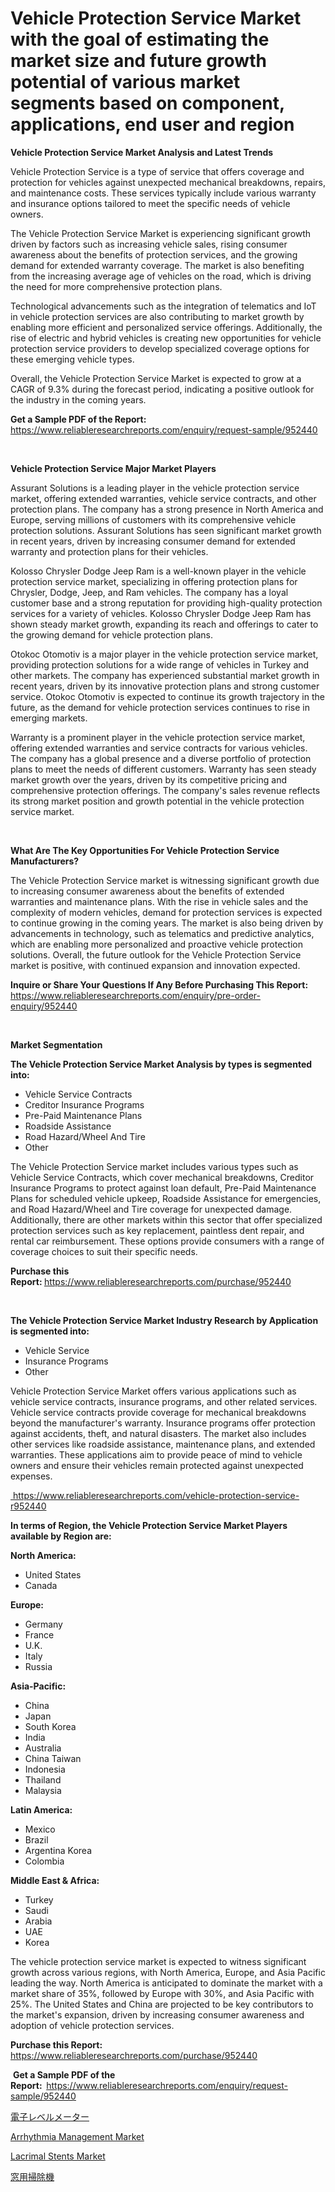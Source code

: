 <p><h1>Vehicle Protection Service Market with the goal of estimating the market size and future growth potential of various market segments based on component, applications, end user and region</h1></p><p><strong>Vehicle Protection Service Market Analysis and Latest Trends</strong></p>
<p><p>Vehicle Protection Service is a type of service that offers coverage and protection for vehicles against unexpected mechanical breakdowns, repairs, and maintenance costs. These services typically include various warranty and insurance options tailored to meet the specific needs of vehicle owners.</p><p>The Vehicle Protection Service Market is experiencing significant growth driven by factors such as increasing vehicle sales, rising consumer awareness about the benefits of protection services, and the growing demand for extended warranty coverage. The market is also benefiting from the increasing average age of vehicles on the road, which is driving the need for more comprehensive protection plans.</p><p>Technological advancements such as the integration of telematics and IoT in vehicle protection services are also contributing to market growth by enabling more efficient and personalized service offerings. Additionally, the rise of electric and hybrid vehicles is creating new opportunities for vehicle protection service providers to develop specialized coverage options for these emerging vehicle types.</p><p>Overall, the Vehicle Protection Service Market is expected to grow at a CAGR of 9.3% during the forecast period, indicating a positive outlook for the industry in the coming years.</p></p>
<p><strong>Get a Sample PDF of the Report:&nbsp;</strong> <a href="https://www.reliableresearchreports.com/enquiry/request-sample/952440">https://www.reliableresearchreports.com/enquiry/request-sample/952440</a></p>
<p>&nbsp;</p>
<p><strong>Vehicle Protection Service Major Market Players</strong></p>
<p><p>Assurant Solutions is a leading player in the vehicle protection service market, offering extended warranties, vehicle service contracts, and other protection plans. The company has a strong presence in North America and Europe, serving millions of customers with its comprehensive vehicle protection solutions. Assurant Solutions has seen significant market growth in recent years, driven by increasing consumer demand for extended warranty and protection plans for their vehicles.</p><p>Kolosso Chrysler Dodge Jeep Ram is a well-known player in the vehicle protection service market, specializing in offering protection plans for Chrysler, Dodge, Jeep, and Ram vehicles. The company has a loyal customer base and a strong reputation for providing high-quality protection services for a variety of vehicles. Kolosso Chrysler Dodge Jeep Ram has shown steady market growth, expanding its reach and offerings to cater to the growing demand for vehicle protection plans.</p><p>Otokoc Otomotiv is a major player in the vehicle protection service market, providing protection solutions for a wide range of vehicles in Turkey and other markets. The company has experienced substantial market growth in recent years, driven by its innovative protection plans and strong customer service. Otokoc Otomotiv is expected to continue its growth trajectory in the future, as the demand for vehicle protection services continues to rise in emerging markets.</p><p>Warranty is a prominent player in the vehicle protection service market, offering extended warranties and service contracts for various vehicles. The company has a global presence and a diverse portfolio of protection plans to meet the needs of different customers. Warranty has seen steady market growth over the years, driven by its competitive pricing and comprehensive protection offerings. The company's sales revenue reflects its strong market position and growth potential in the vehicle protection service market.</p></p>
<p>&nbsp;</p>
<p><strong>What Are The Key Opportunities For Vehicle Protection Service Manufacturers?</strong></p>
<p><p>The Vehicle Protection Service market is witnessing significant growth due to increasing consumer awareness about the benefits of extended warranties and maintenance plans. With the rise in vehicle sales and the complexity of modern vehicles, demand for protection services is expected to continue growing in the coming years. The market is also being driven by advancements in technology, such as telematics and predictive analytics, which are enabling more personalized and proactive vehicle protection solutions. Overall, the future outlook for the Vehicle Protection Service market is positive, with continued expansion and innovation expected.</p></p>
<p><strong>Inquire or Share Your Questions If Any Before Purchasing This Report:</strong> <a href="https://www.reliableresearchreports.com/enquiry/pre-order-enquiry/952440">https://www.reliableresearchreports.com/enquiry/pre-order-enquiry/952440</a></p>
<p>&nbsp;</p>
<p><strong>Market Segmentation</strong></p>
<p><strong>The Vehicle Protection Service Market Analysis by types is segmented into:</strong></p>
<p><ul><li>Vehicle Service Contracts</li><li>Creditor Insurance Programs</li><li>Pre-Paid Maintenance Plans</li><li>Roadside Assistance</li><li>Road Hazard/Wheel And Tire</li><li>Other</li></ul></p>
<p><p>The Vehicle Protection Service market includes various types such as Vehicle Service Contracts, which cover mechanical breakdowns, Creditor Insurance Programs to protect against loan default, Pre-Paid Maintenance Plans for scheduled vehicle upkeep, Roadside Assistance for emergencies, and Road Hazard/Wheel and Tire coverage for unexpected damage. Additionally, there are other markets within this sector that offer specialized protection services such as key replacement, paintless dent repair, and rental car reimbursement. These options provide consumers with a range of coverage choices to suit their specific needs.</p></p>
<p><strong>Purchase this Report:&nbsp;</strong><a href="https://www.reliableresearchreports.com/purchase/952440">https://www.reliableresearchreports.com/purchase/952440</a></p>
<p>&nbsp;</p>
<p><strong>The Vehicle Protection Service Market Industry Research by Application is segmented into:</strong></p>
<p><ul><li>Vehicle Service</li><li>Insurance Programs</li><li>Other</li></ul></p>
<p><p>Vehicle Protection Service Market offers various applications such as vehicle service contracts, insurance programs, and other related services. Vehicle service contracts provide coverage for mechanical breakdowns beyond the manufacturer's warranty. Insurance programs offer protection against accidents, theft, and natural disasters. The market also includes other services like roadside assistance, maintenance plans, and extended warranties. These applications aim to provide peace of mind to vehicle owners and ensure their vehicles remain protected against unexpected expenses.</p></p>
<p><a href="https://www.reliableresearchreports.com/vehicle-protection-service-r952440">&nbsp;https://www.reliableresearchreports.com/vehicle-protection-service-r952440</a></p>
<p><strong>In terms of Region, the Vehicle Protection Service Market Players available by Region are:</strong></p>
<p>
    <p> <strong> North America: </strong>
        <ul>
            <li>United States</li>
            <li>Canada</li>
        </ul>
        </p> 
    <p> <strong> Europe: </strong>
        <ul>
            <li>Germany</li>
            <li>France</li>
            <li>U.K.</li>
            <li>Italy</li>
            <li>Russia</li>
        </ul>
        </p> 
    <p> <strong> Asia-Pacific: </strong>
        <ul>
            <li>China</li>
            <li>Japan</li>
            <li>South Korea</li>
            <li>India</li>
            <li>Australia</li>
            <li>China Taiwan</li>
            <li>Indonesia</li>
            <li>Thailand</li>
            <li>Malaysia</li>
        </ul>
        </p> 
    <p> <strong> Latin America: </strong>
        <ul>
            <li>Mexico</li>
            <li>Brazil</li>
            <li>Argentina Korea</li>
            <li>Colombia</li>
        </ul>
        </p> 
    <p> <strong> Middle East & Africa: </strong>
        <ul>
            <li>Turkey</li>
            <li>Saudi</li>
            <li>Arabia</li>
            <li>UAE</li>
            <li>Korea</li>
        </ul>
    </p>
    </p>
<p><p>The vehicle protection service market is expected to witness significant growth across various regions, with North America, Europe, and Asia Pacific leading the way. North America is anticipated to dominate the market with a market share of 35%, followed by Europe with 30%, and Asia Pacific with 25%. The United States and China are projected to be key contributors to the market's expansion, driven by increasing consumer awareness and adoption of vehicle protection services.</p></p>
<p><strong>Purchase this Report: </strong><a href="https://www.reliableresearchreports.com/purchase/952440">https://www.reliableresearchreports.com/purchase/952440</a></p>
<p>&nbsp;<strong>Get a Sample PDF of the Report:&nbsp;&nbsp;</strong><a href="https://www.reliableresearchreports.com/enquiry/request-sample/952440">https://www.reliableresearchreports.com/enquiry/request-sample/952440</a></p>
<p><strong></strong></p>
<p><p><a href="https://github.com/dzy793153605/Market-Research-Report-List-3/blob/main/7635980173006.md">電子レベルメーター</a></p><p><a href="https://github.com/syaifulanwaramsyori/Market-Research-Report-List-1/blob/main/arrhythmia-management-market.md">Arrhythmia Management Market</a></p><p><a href="https://github.com/rslnowrouzi/Market-Research-Report-List-1/blob/main/lacrimal-stents-market.md">Lacrimal Stents Market</a></p><p><a href="https://github.com/EmoryYundt1935/Market-Research-Report-List-2/blob/main/8568560173017.md">窓用掃除機</a></p></p>